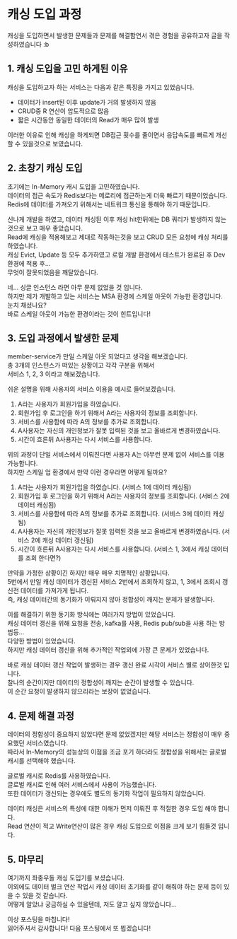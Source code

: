 # 캐싱 도입 과정

캐싱을 도입하면서 발생한 문제들과 문제를 해결함연서 겪은 경험을 공유하고자 글을 작성하였습니다 :b

## 1. 캐싱 도입을 고민 하게된 이유

캐싱을 도입하고자 하는 서비스는 다음과 같은 특징을 가지고 있었습니다.  

* 데이터가 insert된 이후 update가 거의 발생하지 않음
* CRUD중 R 연산이 압도적으로 많음
* 짧은 시간동안 동일한 데이터의 Read가 매우 많이 발생

이러한 이유로 인해 캐싱을 하게되면 DB접근 횟수를 줄이면서 응답속도를 빠르게 개선할 수 있을것으로 보였습니다.  

## 2. 초창기 캐싱 도입

초기에는 In-Memory 캐시 도입을 고민하였습니다.  
데이터의 접근 속도가 Redis보다는 메로리에 접근하는게 더욱 빠르기 때문이었습니다.   
Redis에 데이터를 가져오기 위해서는 네트워크 통신을 통해야 하기 때문입니다.   

신나게 개발을 하였고, 데이터 캐싱된 이후 캐싱 hit한뒤에는 DB 쿼리가 발생하지 않는것으로 보고 매우 좋았습니다.  
Read에 캐싱을 적용해보고 제대로 작동하는것을 보고 CRUD 모든 요청에 캐싱 처리를 하였습니다.   
캐싱 Evict, Update 등 모두 추가하였고 로컬 개발 환경에서 테스트가 완료된 후 Dev 환경에 적용 후...  
무엇이 잘못되었음을 깨달았습니다.  

네... 싱글 인스턴스 라면 아무 문제 없었을 것 입니다.   
하지만 제가 개발하고 있는 서비스는 MSA 환경에 스케일 아웃이 가능한 환경입니다.   
눈치 채셨나요?   
바로 스케일 아웃이 가능한 환경이라는 것이 힌트입니다!  

## 3. 도입 과정에서 발생한 문제

member-service가 만일 스케일 아웃 되었다고 생각을 해보겠습니다.   
총 3개의 인스턴스가 떠있는 상황이고 각각 구분을 위해서   
서비스 1, 2, 3 이라고 해보겠습니다.   

쉬운 설명을 위해 사용자의 서비스 이용을 예시로 들어보겠습니다.  

1. A라는 사용자가 회원가입을 하였습니다.
2. 회원가입 후 로그인을 하기 위해서 A라는 사용자의 정보를 조회합니다.
3. 서비스를 사용함에 따라 A의 정보를 추가로 조회합니다.
4. A사용자는 자신의 개인정보가 잘못 입력된 것을 보고 올바르게 변경하였습니다.
5. 시간이 흐른뒤 A사용자는 다시 서비스를 사용합니다.

위의 과정이 단일 서비스에서 이뤄진다면 사용자 A는 아무런 문제 없이 서비스를 이용 가능합니다.  
하지만 스케일 업 환경에서 만약 이런 경우라면 어떻게 될까요?  

1. A라는 사용자가 회원가입을 하였습니다. (서비스 1에 데이터 캐싱됨)
2. 회원가입 후 로그인을 하기 위해서 A라는 사용자의 정보를 조회합니다. (서비스 2에 데이터 캐싱됨)
3. 서비스를 사용함에 따라 A의 정보를 추가로 조회합니다. (서비스 3에 데이터 캐싱됨)
4. A사용자는 자신의 개인정보가 잘못 입력된 것을 보고 올바르게 변경하였습니다. (서비스 2에 캐싱 데이터 갱신됨)
5. 시간이 흐른뒤 A사용자는 다시 서비스를 사용합니다. (서비스 1, 3에서 캐싱 데이터를 조회 한다면?)

만약을 가정한 상황이긴 하지만 매우 매우 치명적인 상황입니다.   
5번에서 만일 캐싱 데이터가 갱신된 서비스 2번에서 조회하지 않고, 1, 3에서 조회시 갱신전 데이터를 가져가게 됩니다.   
즉, 캐싱 데이터간의 동기화가 이뤄지지 않아 정합성이 깨지는 문제가 발생합니다.   

이를 해결하기 위한 동기화 방식에는 여러가지 방법이 있었습니다.   
캐싱 데이터 갱신을 위해 요청을 전송, kafka를 사용, Redis pub/sub을 사용 하는 방법등...  
다양한 방법이 있었습니다.   
하지만 캐싱 데이터 갱신을 위해 추가적인 작업외에 가장 큰 문제가 있었습니다.  

바로 캐싱 데이터 갱신 작업이 발생하는 경우 갱신 완료 시각이 서비스 별로 상이한것 입니다.  
찰나의 순간이지만 데이터의 정합성이 깨지는 순간이 발생할 수 있습니다.   
이 순간 요청이 발생하지 않으리라는 보장이 없었습니다.   

## 4. 문제 해결 과정

데이터의 정합성이 중요하지 않았다면 문제 없었겠지만 해당 서비스는 정합성이 매우 중요했던 서비스였습니다.   
따라서 In-Memory의 성능상의 이점을 조금 포기 하더라도 정합성을 위해서는 글로벌 캐시를 선택해야 했습니다.   

글로벌 캐시로 Redis를 사용하였습니다.  
글로벌 캐시로 인해 여러 서비스에서 사용이 가능했습니다.  
또한 데이터가 갱신되는 경우에도 별도의 동기화 작업이 필요하지 않았습니다.  

데이터 캐싱은 서비스의 특성에 대한 이해가 먼저 이뤄진 후 적절한 경우 도입 해야 합니다.  
Read 연산이 적고 Write연산이 많은 경우 캐싱 도입으로 이점을 크게 보기 힘들것 입니다.  

## 5. 마무리

여기까지 좌충우돌 캐싱 도입기를 보셨습니다.   
이외에도 데이터 벌크 연산 작업시 캐싱 데이터 초기화를 같이 해줘야 하는 문제 등이 있을 수 있을 것 같습니다.   
어떻게 알았냐 궁금하실 수 있을텐데, 저도 알고 싶지 않았습니다...

이상 포스팅을 마칩니다!  
읽어주셔서 감사합니다! 다음 포스팅에서 또 뵙겠습니다!  
